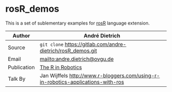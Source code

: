 # rosR_demos

This is a set of sublementary examples for
[rosR](https://gitlab.com/andre-dietrich/rosR.git) language extension.

| Author      | André Dietrich                                                            |
| ----------- | ---------------------------------------------------------------------------------------- |
| Source      | `git clone` https://gitlab.com/andre-dietrich/rosR_demos.git                                   |
| Email       | <mailto:andre.dietrich@ovgu.de>         |
| Publication | [The R in Robotics](http://journal.r-project.org/archive/2013-2/dietrich-zug-kaiser.pdf) |
| Talk By     | Jan Wijffels http://www.r-bloggers.com/using-r-in-robotics-applications-with-ros         |
